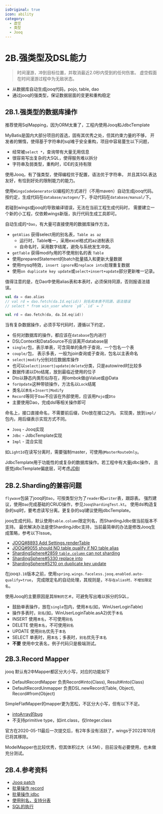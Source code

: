 ```yaml
---
isOriginal: true
icon: ability
category:
  - 虚空
  - 类型
  - Jooq
---
```


# 2B.强类型及DSL能力

> 时间漫游，冲到目标位置，并取消最近2.0秒内受到的任何伤害。
> 虚空假面在时间漫游过程中为无敌状态。

* 从数据库自动生成jooq代码，pojo, table, dao
* 通过jooq的强类型，保证数据层面的变更和重构稳定

## 2B.1.强类型的数据库操作

推荐使用SqlMapping，因为ORM太重了，工程内使用Jooq和JdbcTemplate

MyBatis是国内大部分项目的首选，固有其优秀之处，但其约束力量的不够，
开发者的懒惰，使得基于字符串的sql难于安全重构，项目中容易蔓生以下问题，

* 经常被`select *`，查询带有大量无用信息
* 很容易写出复杂的大SQL，使得服务难以拆分
* 字符串及弱类型，重构时，IDE的支持有限

使用Jooq，有了强类型，使得编程优于配置，语法优于字符串，
并且其SQL表达友好，有恰到好处的限制能力的能力。

使用`WingsCodeGenerator`以编程的方式进行（不用maven）自动生成jooq代码。
按约定，生成代码在`database/autogen/`下，手动代码在`database/manual/`下。

若碰到wings或jooq的导致编译错误，无法在当前工程生成代码时，
需要建立一个新的小工程，仅依赖wings新版，执行代码生成工具即可。

自动生成的`*Dao`，有大量可直接使用的数据库操作方法，

* `getAlias` 获得select用的别名表，`Table as az`
  - 运行时，Table唯一，采用excel格式的az进制表示
  - 自命名时，采用数字结尾，避免与系统发生冲突。
* `getTable` 获得modify用的不使用别名的表 `Table`
* 使用preparedStatement的batch批量插入和更新大量数据
* 使用mysql特效，`insert ignore`和`replace into`处理重复数据
* 使用`on duplicate key update`或`select+insert+update`部分更新唯一记录。

值得注意的是，在Dao中使用alias表和本表时，必须保持同源，否则报语法错误。

```kotlin
val da = dao.alias
// val rd = dao.fetch(da.Id.eq(id)) 别名和本表不同源，语法错误
// select * from win_user where `y8`.`id` = ?

val rd = dao.fetch(da, da.Id.eq(id))
```

当有复杂数据操作，必须手写代码时，遵循以下约定，

* 任何对数据库的操作，都应该在`database`包内进行
* DSLContext和DataSource不应该离开database层
* `single/`包，表示单表，可含简单的条件子查询，一个包名一个表
* `couple/`包， 表示多表，一般为join查询或子查询，包名以主表命名
* `select|modify`分别对应数据库操作
* 也可以`select|insert|update|delete`分类，只是autowired时比较多
* 数据传递以Dto结尾，放到最临近使用的位子
* Dto以静态内类形似存在，用lombok做@Value或@Data
* `forUpdate`这种带锁操作，方法名以`Lock`结尾
* 类名以`表名`+`Insert|Modify`
* `Record`等同于`Dao`不应该在外部使用，应该用`Pojo`或`Dto`
* 主要使用Dao，完成dsl等相关操作即可

命名上，接口直接命名，不需要前后缀，Dto放在接口之内。
实现类，放到`impl/`包内，用后缀表示实现方式不同。

* `Jooq` - Jooq实现
* `Jdbc` - JdbcTemplate实现
* `Impl` - 混合实现

如`LightId`在读写分离时，需要强制master，可使用`@MasterRouteOnly`。

JdbcTemplate用于功能性的或复杂的数据库操作。若工程中有大量jdbc操作，
且感觉jdbcTemplate偏底层，可考虑[JDBI](http://jdbi.org)

## 2B.2.Sharding的兼容问题

`flywave`包装了jooq的`Dao`，可按类型分为了`reader`和`writer`表，跟踪表。
强烈建议，使用`Dao`完成基础的CRUD操作，参见`JooqShardingTest.kt`。
使用dsl构造复杂的sql时，要考虑读写分离。更复杂的sql建议使用jdbcTemplate。

jooq生成代码，默认使用`table.column`限定列名，而ShardingJdbc做当前版本不支持。
最优解决办法是使ShardingJdbc支持，当前最简单的办法是修改Jooq生成策略，参考以下Issue。

* [JOOQ#8893 Add Settings.renderTable](https://github.com/jOOQ/jOOQ/issues/8893)
* [JOOQ#9055 should NO table qualify if NO table alias](https://github.com/jOOQ/jOOQ/pull/9055)
* [ShardingSphere#2859 `table.column` can not sharding](https://github.com/apache/incubator-shardingsphere/issues/2859)
* [ShardingSphere#5330 replace into](https://github.com/apache/shardingsphere/issues/5330)
* [ShardingSphere#5210 on duplicate key update](https://github.com/apache/shardingsphere/issues/5210)

在jooq`3.18`版本之前，使用`spring.wings.faceless.jooq.enabled.auto-qualify=true`，
完成限定名的自动处理，其规则是，`不存在alias时，不增加限定名`。

使用Jooq的主要原因是其`限制的艺术`，可避免写出难以拆分的SQL，

* 鼓励单表操作，放在`single`包内，使用`本名`(如，WinUserLoginTable)
* 操作多表时，`别名`(如，WinUserLoginTable.asA2)优于`本名`
* INSERT 使用`本名`，不可使用`别名`
* DELETE 使用`本名`，不可使用`别名`
* UPDATE 使用`别名`优先于`本名`
* SELECT 单表时，用`本名`；多表时，`别名`优先于`本名`
* **不要** 使用中文表名，例子代码只是极端测试。

## 2B.3.Record Mapper

jooq 默认有2中Mapper都区分大小写，对应的功能如下

* DefaultRecordMapper 负责Record#into(Class), Result#into(Class)
* DefaultRecordUnmapper 负责DSL.newRecord(Table, Object), Record#from(Object)

SimpleFlatMapper的mapper更为宽松，不区分大小写，但有以下不足。

* [intoArray的bug](https://github.com/arnaudroger/SimpleFlatMapper/issues/764)
* 不支持primitive type，如int.class，仅Integer.class

官方在2020-05-11最后一次提交后，有2年多没有活跃了，wings于2022年10月已将其移除。

ModelMapper也比较优秀，但其体积过大（4.5M），目前没有必要使用，也未做充分测试。

## 2B.4.参考资料

* [Jooq patch](https://github.com/trydofor/jOOQ/commit/0be23d2e90a1196def8916b9625fbe2ebffd4753)
* [批量操作 record](https://www.jooq.org/doc/3.12/manual/sql-execution/crud-with-updatablerecords/batch-execution-for-crud/)
* [批量操作 jdbc](https://www.jooq.org/doc/3.12/manual/sql-execution/batch-execution/)
* [使用别名，支持分表](https://www.jooq.org/doc/3.12/manual/sql-building/table-expressions/aliased-tables/)
* [SQL的执行](https://www.jooq.org/doc/3.12/manual/sql-execution/)
